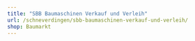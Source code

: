 ```yaml
---
title: "SBB Baumaschinen Verkauf und Verleih"
url: /schneverdingen/sbb-baumaschinen-verkauf-und-verleih/
shop: Baumarkt
---
```


